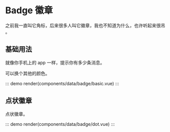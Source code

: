 # Badge 徽章

之前我一直叫它角标，后来很多人叫它徽章，我也不知道为什么，也许听起来很吊 。

## 基础用法

就像你手机上的 app 一样，提示你有多少条消息。

可以换个其他的颜色。

::: demo
render(components/data/badge/basic.vue)
:::

## 点状徽章

点状徽章。

::: demo
render(components/data/badge/dot.vue)
:::
